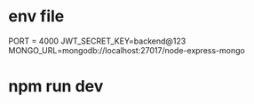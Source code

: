 # env file

PORT = 4000
JWT_SECRET_KEY=backend@123
MONGO_URL=mongodb://localhost:27017/node-express-mongo

# npm run dev
